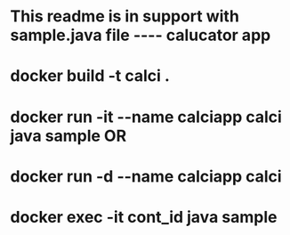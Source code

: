 # This readme is in support with sample.java file ---- calucator app
# docker build -t calci .
# docker run -it --name calciapp calci java sample  OR

# docker run -d --name calciapp calci 
# docker exec -it cont_id java sample
